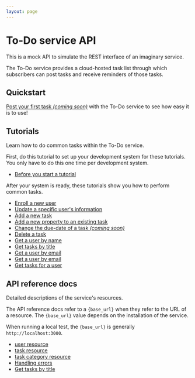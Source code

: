 ```yaml
---
layout: page
---
```


# To-Do service API

This is a mock API to simulate the REST interface of an
imaginary service.

The To-Do service provides a cloud-hosted task list through which
subscribers can post tasks and receive reminders of those tasks.

## Quickstart

[Post your first task _(coming soon)_](#quickstart) with the To-Do service to see how easy it is to use!

## Tutorials

Learn how to do common tasks within the To-Do service.

First, do this tutorial to set up your development system for these tutorials. You only have to do this one time per development system.

* [Before you start a tutorial](tutorials/before-you-start-a-tutorial.md)

After your system is ready, these tutorials show you how to perform common tasks.

* [Enroll a new user](tutorials/enroll-a-new-user)
* [Update a specific user's information](tutorials/update-user-info)
* [Add a new task](tutorials/add-a-new-task)
* [Add a new property to an existing task](tutorials/update-task-new-prop)
* [Change the due-date of a task _(coming soon)_](#tutorials)
* [Delete a task](tutorials/delete-a-task)
* [Get a user by name](tutorials/get-a-user-by-name)
* [Get tasks by title](tutorials/get-tasks-by-title)
* [Get a user by email](tutorials/get-a-user-by-email)
* [Get a user by email](tutorials/get-user-by-email)
* [Get tasks for a user](tutorials/get-tasks-for-a-user.md)

## API reference docs

Detailed descriptions of the service's resources.

The API reference docs refer to a `{base_url}` when they
refer to the URL of a resource. The `{base_url}` value depends
on the installation of the service.

When running a local test, the `{base_url}` is
generally `http://localhost:3000`.

* [user resource](api/user)
* [task resource](api/task)
* [task category resource](api/tasks-category)
* [Handling errors](api/handling-errors)
* [Get tasks by title](tasks-get-tasks-by-title)

